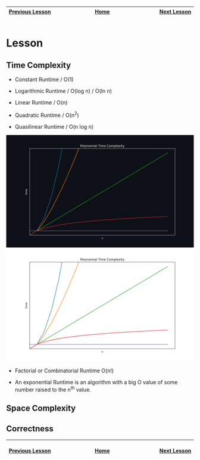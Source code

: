 | [Previous Lesson](https://github.com/Kevin-Lago/java-guide/tree/main/src/) <img width=1000/> | [Home](https://github.com/Kevin-Lago/java-guide) <img width=1000/> | [Next Lesson](https://github.com/Kevin-Lago/java-hackerrank-solutions/tree/main/src/)<img width=1000> |
|:---------------------------------------------------------------------------------------------|:------------------------------------------------------------------:|------------------------------------------------------------------------------------------------------:|

# Lesson

## Time Complexity

[//]: # (Polynomial Runtimes)

- Constant Runtime / O(1)

- Logarithmic Runtime / O(log n) / O(ln n) 

- Linear Runtime / O(n)

- Quadratic Runtime / O(n<sup>2</sup>)

- Quasilinear Runtime / O(n log n)

![Polynomial Time Complexity Graph](./polynomial_time_complexity_graph_dark.svg#gh-dark-mode-only)
![Polynomial Time Complexity Graph](./polynomial_time_complexity_graph_light.svg#gh-light-mode-only)

[//]: # (Exponential Runtimes)

- Factorial or Combinatorial Runtime O(n!)

- An exponential Runtime is an algorithm with a big O value of some number raised to the n<sup>th</sup> value.

## Space Complexity

## Correctness

| <img width=1000/> [Previous Lesson](https://github.com/Kevin-Lago/java-guide/tree/main/src/) | <img width=1000/> [Home](https://github.com/Kevin-Lago/java-guide) | <img width=1000> [Next Lesson](https://github.com/Kevin-Lago/java-hackerrank-solutions/tree/main/src/) |
|:---------------------------------------------------------------------------------------------|:------------------------------------------------------------------:|-------------------------------------------------------------------------------------------------------:|
